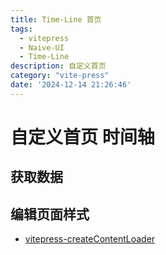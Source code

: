 ```yaml
---
title: Time-Line 首页
tags:
  - vitepress
  - Naive-UI
  - Time-Line
description: 自定义首页
category: "vite-press"
date: '2024-12-14 21:26:46'
---
```


# 自定义首页 时间轴


## 获取数据



## 编辑页面样式





- [vitepress-createContentLoader](https://vitepress.dev/zh/guide/data-loading#createcontentloader)
